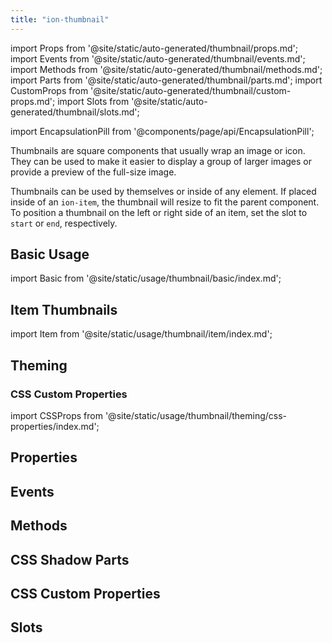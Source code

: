 ```yaml
---
title: "ion-thumbnail"
---
```


import Props from '@site/static/auto-generated/thumbnail/props.md';
import Events from '@site/static/auto-generated/thumbnail/events.md';
import Methods from '@site/static/auto-generated/thumbnail/methods.md';
import Parts from '@site/static/auto-generated/thumbnail/parts.md';
import CustomProps from '@site/static/auto-generated/thumbnail/custom-props.md';
import Slots from '@site/static/auto-generated/thumbnail/slots.md';

<head>
  <title>ion-thumbnail | Thumbnail App Component to Wrap Images or Icons</title>
  <meta name="description" content="What is a thumbnail image? Thumbnail app components wrap an image or icon and can be used to display a layout of images or for previews of full-size images." />
</head>

import EncapsulationPill from '@components/page/api/EncapsulationPill';

<EncapsulationPill type="shadow" />

Thumbnails are square components that usually wrap an image or icon. They can be used to make it easier to display a group of larger images or provide a preview of the full-size image.

Thumbnails can be used by themselves or inside of any element. If placed inside of an `ion-item`, the thumbnail will resize to fit the parent component. To position a thumbnail on the left or right side of an item, set the slot to `start` or `end`, respectively.

## Basic Usage

import Basic from '@site/static/usage/thumbnail/basic/index.md';

<Basic />

## Item Thumbnails

import Item from '@site/static/usage/thumbnail/item/index.md';

<Item />

## Theming

### CSS Custom Properties

import CSSProps from '@site/static/usage/thumbnail/theming/css-properties/index.md';

<CSSProps />

## Properties
<Props />

## Events
<Events />

## Methods
<Methods />

## CSS Shadow Parts
<Parts />

## CSS Custom Properties
<CustomProps />

## Slots
<Slots />
